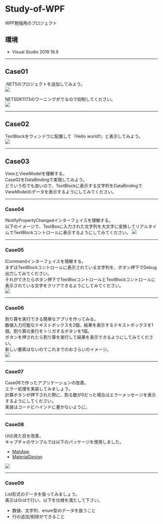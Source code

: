# Study-of-WPF
WPF勉強用のプロジェクト

## 環境
- Visual Studio 2019 16.9

---
## Case01
.NET5のプロジェクトを追加してみよう。  
![](./res/README/2020-11-14-10-20-59.png)  

NETSDK1173のワーニングがでるので抑制してください。  
![](./res/README/2020-11-14-10-24-12.png)

---
## Case02
TextBlockをウィンドウに配置して『Hello world!!』と表示してみよう。  
![](./res/README/2020-11-14-10-27-20.png)

---
## Case03
ViewとViewModelを理解する。  
Case02をDataBindingで実現してみよう。  
どういう形でも良いので、TextBlockに表示する文字列をDataBindingでViewModelのデータを表示するようにしてみてください。   

---
### Case04
INotifyPropertyChangedインターフェイスを理解する。  
以下のイメージで、TextBoxに入力された文字列を大文字に変換してリアルタイムでTextBlockコントロールに表示するようにしてみてください。
![](./res/README/2020-11-14-11-28-53.png)

---
### Case05
ICommandインターフェイスを理解する。  
まずはTextBlockコントロールに表示されている文字列を、ボタン押下でDebug出力してみてください。  
それができたらボタン押下でTextBoxコントロールとTextBlockコントロールに表示されている文字をクリアできるようにしてみてください。  
![](./res/README/2020-11-16-17-30-56.png)

---
### Case06
割り算を実行できる簡単なアプリを作ってみる。  
数値入力可能なテキストボックスを2個、結果を表示するテキストボックスを1個、割り算の実行をトリガするボタンを1個。  
ボタンを押されたら割り算を実行して結果を表示できるようにしてみてください。  
新しい要素はないのでこれまでのおさらいのイメージ。  
![](./res/README/2020-12-05-10-20-40.png)

---
### Case07
Case06で作ったアプリケーションの改善。  
エラー処理を実装してみましょう。  
計算ボタンが押下された際に、割る数が0だった場合はエラーメッセージを表示するようにしてください。  
実装はコードビハインドに書かないように。  

---
### Case08
UIの見た目を改善。  
キャプチャのサンプルでは以下のパッケージを使用しました。  
* [MahApp](https://mahapps.com/)
* [MaterialDesign](https://github.com/MaterialDesignInXAML/MaterialDesignInXamlToolkit)

![](./res/README/2020-12-05-15-51-34.png)

---
### Case09
List形式のデータを扱ってみましょう。  
表示はGridで行い、以下を仕様を満たして下さい。  
* 数値、文字列、enum型のデータを扱うこと
* 行の追加/削除ができること




